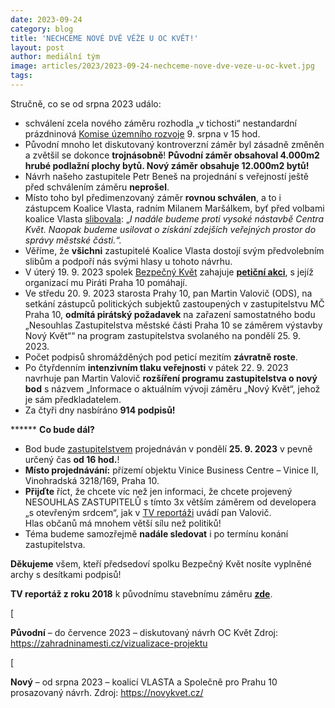 ```yaml
---
date: 2023-09-24
category: blog
title: 'NECHCEME NOVÉ DVĚ VĚŽE U OC KVĚT!'
layout: post
author: mediální tým
image: articles/2023/2023-09-24-nechceme-nove-dve-veze-u-oc-kvet.jpg
tags:
---
```


Stručně, co se od srpna 2023 událo:

-   schválení zcela nového záměru rozhodla „v tichosti“ nestandardní prázdninová  [Komise územního rozvoje](https://praha10.cz/vedeni-a-sprava-mc/rada-mc/komise/komise-uzemniho-rozvoje)  9. srpna v 15 hod.
-   Původní mnoho let diskutovaný kontroverzní záměr byl zásadně změněn a zvětšil se dokonce  **trojnásobně**!  **Původní záměr obsahoval 4.000m2  hrubé podlažní plochy bytů. Nový záměr obsahuje 12.000m2 bytů!**
-   Návrh našeho zastupitele Petr Beneš na projednání s veřejností ještě před schválením záměru  **neprošel**.
-   Místo toho byl předimenzovaný záměr  **rovnou schválen**, a to i zástupcem Koalice Vlasta, radním Milanem Maršálkem, byť před volbami koalice Vlasta  [slibovala](https://www.vlasta10.cz/plan/): „_I nadále budeme proti vysoké nástavbě Centra Květ. Naopak budeme usilovat o získání zdejších veřejných prostor do správy městské části.“._
-   Věříme, že  **všichni** zastupitelé Koalice Vlasta dostojí svým předvolebním slibům a podpoří nás svými hlasy u tohoto návrhu.
-   V úterý 19. 9. 2023 spolek  [Bezpečný Květ](http://www.bezpecnykvet.cz/oco.html)  zahajuje  [**petiční akci**](https://drive.google.com/file/d/1ehhpBg2iiY0aJuieD38VeR5toHHCXu2j/view?fbclid=IwAR19b-boOrlIHSSQIQQxCNmjz_a85l7E5RUDgajLE5un3qeC0vvnMvkP30E), s jejíž organizací mu Piráti Praha 10 pomáhají.
-   Ve středu 20. 9. 2023 starosta Prahy 10, pan Martin Valovič (ODS), na setkání zástupců politických subjektů zastoupených v zastupitelstvu MČ Praha 10,  **odmítá pirátský požadavek**  na zařazení samostatného bodu „Nesouhlas Zastupitelstva městské části Praha 10 se záměrem výstavby Nový Květ““ na program zastupitelstva svolaného na pondělí 25. 9. 2023.
-   Počet podpisů shromážděných pod peticí mezitím  **závratně roste**.
-   Po čtyřdenním  **intenzivním tlaku veřejnosti** v pátek 22. 9. 2023 navrhuje pan Martin Valovič  **rozšíření programu zastupitelstva o nový bod**  s názvem „Informace o aktuálním vývoji záměru „Nový Květ“, jehož je sám předkladatelem.
-   Za čtyři dny nasbíráno  **914 podpisů!**

****** **Co bude dál?**

-   Bod bude  [zastupitelstvem](https://praha10.cz/volene-organy/zastupitelstvo-mc/dokumentace-zmc-pro-verejnost)  projednáván v pondělí **25. 9. 2023**  v pevně určený čas  **od 16 hod.**!
-   **Místo projednávání:**  přízemí objektu Vinice Business Centre – Vinice II, Vinohradská 3218/169, Praha 10.
-   **Přijďte** říct, že chcete víc než jen informaci, že chcete projevený NESOUHLAS ZASTUPITELŮ s tímto 3x větším záměrem od developera „s otevřeným srdcem“, jak v  [TV reportáži](https://prahatv.eu/zpravy/praha/praha-10/18914/v-praze-10-rozhodnou-o-podobe-okoli-oc-kvet?fbclid=IwAR31fQJyg6mydn2-Oqc3PISlcMG3kj23N3hGLzogLaWjRus7wyeJ5q4G1cQ)  uvádí pan Valovič.  
    Hlas občanů má mnohem větší sílu než politiků!
-   Téma budeme samozřejmě  **nadále sledovat**  i po termínu konání zastupitelstva.

**Děkujeme** všem, kteří předsedoví spolku Bezpečný Květ nosíte vyplněné archy s desítkami podpisů!

**TV reportáž z roku 2018**  k původnímu stavebnímu záměru  **[zde](https://prahatv.eu/zpravy/praha/praha-10/7978/pripravuje-se-rekonstrukce-oc-kvet-v-praze-10)**.

[

**Původní**  – do července 2023 – diskutovaný návrh OC Květ Zdroj: https://zahradninamesti.cz/vizualizace-projektu

[

**Nový**  – od srpna 2023 – koalicí VLASTA a Společně pro Prahu 10 prosazovaný návrh. Zdroj: https://novykvet.cz/
